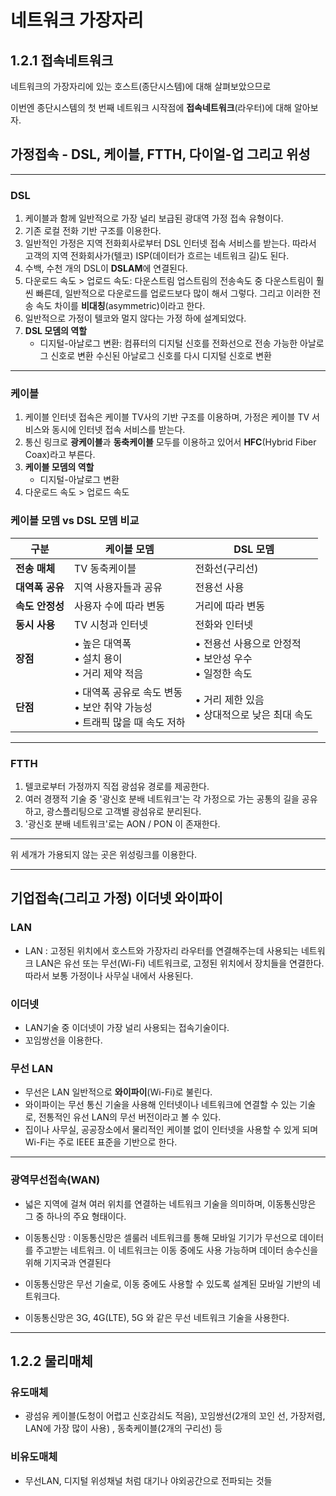 # 네트워크 가장자리

## 1.2.1 접속네트워크 
네트워크의 가장자리에 있는 호스트(종단시스템)에 대해 살펴보았으므로 

이번엔 종단시스템의 첫 번째 네트워크 시작점에 **접속네트워크**(라우터)에 대해 알아보자.

## 가정접속 - DSL, 케이블, FTTH, 다이얼-업 그리고 위성
---
### DSL
1. 케이블과 함께 일반적으로 가장 널리 보급된 광대역 가정 접속 유형이다.
2. 기존 로컬 전화 기반 구조를 이용한다.
3. 일반적인 가정은 지역 전화회사로부터 DSL 인터넷 접속 서비스를 받는다. 따라서 고객의 지역 전화회사가(텔코) ISP(데이터가 흐르는 네트워크 길)도 된다.
4. 수백, 수천 개의 DSL이 **DSLAM**에 연결된다.
5. 다운로드 속도 > 업로드 속도: 다운스트림 업스트림의 전송속도 중 다운스트림이 훨씬 빠른데, 일반적으로 다운로드를 업로드보다 많이 해서 그렇다. 그리고 이러한 전송 속도 차이를 **비대칭**(asymmetric)이라고 한다.
6. 일반적으로 가정이 텔코와 멀지 않다는 가정 하에 설계되었다.
7. **DSL 모뎀의 역할**
   - 디지털-아날로그 변환: 컴퓨터의 디지털 신호를 전화선으로 전송 가능한 아날로그 신호로 변환
    수신된 아날로그 신호를 다시 디지털 신호로 변환
---
### 케이블
1. 케이블 인터넷 접속은 케이블 TV사의 기반 구조를 이용하며, 가정은 케이블 TV 서비스와 동시에 인터넷 접속 서비스를 받는다.
2. 통신 링크로 **광케이블**과 **동축케이블** 모두를 이용하고 있어서 **HFC**(Hybrid Fiber Coax)라고 부른다.
3. **케이블 모뎀의 역할**
   - 디지털-아날로그 변환
4. 다운로드 속도 > 업로드 속도
   
### 케이블 모뎀 vs DSL 모뎀 비교

| 구분             | 케이블 모뎀                                 | DSL 모뎀                                  |
|------------------|---------------------------------------------|-------------------------------------------|
| **전송 매체**      | TV 동축케이블                               | 전화선(구리선)                            |
| **대역폭 공유**    | 지역 사용자들과 공유                       | 전용선 사용                               |
| **속도 안정성**    | 사용자 수에 따라 변동                       | 거리에 따라 변동                          |
| **동시 사용**      | TV 시청과 인터넷                            | 전화와 인터넷                            |
| **장점**           | • 높은 대역폭<br>• 설치 용이<br>• 거리 제약 적음 | • 전용선 사용으로 안정적<br>• 보안성 우수<br>• 일정한 속도 |
| **단점**           | • 대역폭 공유로 속도 변동<br>• 보안 취약 가능성<br>• 트래픽 많을 때 속도 저하 | • 거리 제한 있음 <br>• 상대적으로 낮은 최대 속도 |

---
### FTTH
1. 텔코로부터 가정까지 직접 광섬유 경로를 제공한다.
2. 여러 경쟁적 기술 중 '광신호 분배 네트워크'는 각 가정으로 가는 공통의 길을 공유하고, 광스플리팅으로 고객별 광섬유로 분리된다. 
3. '광신호 분배 네트워크'로는 AON / PON 이 존재한다.

---
위 세개가 가용되지 않는 곳은 위성링크를 이용한다.

---
## 기업접속(그리고 가정) 이더넷 와이파이
### LAN
- LAN : 고정된 위치에서 호스트와 가장자리 라우터를 연결해주는데 사용되는 네트워크
LAN은 유선 또는 무선(Wi-Fi) 네트워크로, 고정된 위치에서 장치들을 연결한다. 따라서 보통 가정이나 사무실 내에서 사용된다.
###  이더넷
- LAN기술 중 이더넷이 가장 널리 사용되는 접속기술이다.
- 꼬임쌍선을 이용한다.
  
### 무선 LAN
- 무선은 LAN 일반적으로 **와이파이**(Wi-Fi)로 불린다.
- 와이파이는 무선 통신 기술을 사용해 인터넷이나 네트워크에 연결할 수 있는 기술로,  전통적인 유선 LAN의 무선 버전이라고 볼 수 있다.
- 집이나 사무실, 공공장소에서 물리적인 케이블 없이 인터넷을 사용할 수 있게 되며 Wi-Fi는 주로 IEEE 표준을 기반으로 한다.

---
### 광역무선접속(WAN)
- 넓은 지역에 걸쳐 여러 위치를 연결하는 네트워크 기술을 의미하며, 이동통신망은 그 중 하나의 주요 형태이다.
  
- 이동통신망 : 이동통신망은 셀룰러 네트워크를 통해 모바일 기기가 무선으로 데이터를 주고받는 네트워크. 이 네트워크는 이동 중에도 사용 가능하며 데이터 송수신을 위해 기지국과 연결된다
- 이동통신망은 무선 기술로, 이동 중에도 사용할 수 있도록 설계된 모바일 기반의 네트워크다.
- 이동통신망은 3G, 4G(LTE), 5G 와 같은 무선 네트워크 기술을 사용한다. 

---

## 1.2.2 물리매체

### 유도매체 
- 광섬유 케이블(도청이 어렵고 신호감쇠도 적음), 꼬임쌍선(2개의 꼬인 선, 가장저렴, LAN에 가장 많이 사용) , 동축케이블(2개의 구리선) 등
  
### 비유도매체
- 무선LAN, 디지털 위성채널 처럼 대기나 야외공간으로 전파되는 것들

